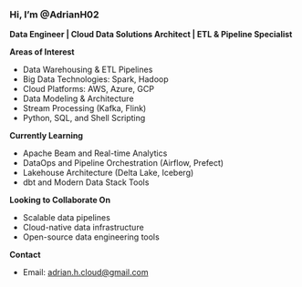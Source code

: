 ### Hi, I’m @AdrianH02  
**Data Engineer | Cloud Data Solutions Architect | ETL & Pipeline Specialist**

**Areas of Interest**  
- Data Warehousing & ETL Pipelines  
- Big Data Technologies: Spark, Hadoop  
- Cloud Platforms: AWS, Azure, GCP  
- Data Modeling & Architecture  
- Stream Processing (Kafka, Flink)  
- Python, SQL, and Shell Scripting  

**Currently Learning**  
- Apache Beam and Real-time Analytics  
- DataOps and Pipeline Orchestration (Airflow, Prefect)  
- Lakehouse Architecture (Delta Lake, Iceberg)  
- dbt and Modern Data Stack Tools  

**Looking to Collaborate On**  
- Scalable data pipelines  
- Cloud-native data infrastructure  
- Open-source data engineering tools  

**Contact**  
- Email: adrian.h.cloud@gmail.com
